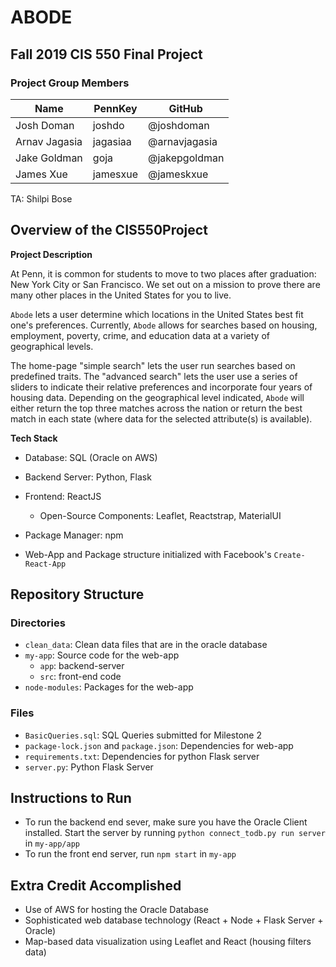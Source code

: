 # ABODE
## Fall 2019 CIS 550 Final Project

### Project Group Members

| Name          | PennKey  | GitHub        |
| ------------- | -------- | ------------- |
| Josh Doman    | joshdo   | @joshdoman    |
| Arnav Jagasia | jagasiaa | @arnavjagasia |
| Jake Goldman  | goja     | @jakepgoldman |
| James Xue     | jamesxue | @jameskxue    |
TA: Shilpi Bose

## Overview of the CIS550Project
__Project Description__

At Penn, it is common for students to move to two places after
graduation: New York City or San Francisco. We set out on a mission
to prove there are many other places in the United States for you to live.

`Abode` lets a user determine which locations in the United States best fit one's
preferences. Currently, `Abode` allows for searches based on housing, employment,
poverty, crime, and education data at a variety of geographical levels.

The home-page "simple search" lets the user run searches based on predefined
traits. The "advanced search" lets the user use a series of sliders to indicate
their relative preferences and incorporate four years of housing data. Depending
on the geographical level indicated, `Abode` will either return the top three
matches across the nation or return the best match in each state (where data for
the selected attribute(s) is available).

__Tech Stack__
* Database: SQL (Oracle on AWS)
* Backend Server: Python, Flask
* Frontend: ReactJS
  * Open-Source Components: Leaflet, Reactstrap, MaterialUI
* Package Manager: npm

* Web-App and Package structure initialized with Facebook's `Create-React-App`

## Repository Structure
### Directories
* `clean_data`: Clean data files that are in the oracle database
* `my-app`: Source code for the web-app
  * `app`: backend-server
  * `src`: front-end code
* `node-modules`: Packages for the web-app

### Files
* `BasicQueries.sql`: SQL Queries submitted for Milestone 2
* `package-lock.json` and `package.json`: Dependencies for web-app
* `requirements.txt`: Dependencies for python Flask server
* `server.py`: Python Flask Server


## Instructions to Run
* To run the backend end sever, make sure you have the Oracle Client installed.
  Start the server by running `python connect_todb.py run server` in `my-app/app`
* To run the front end server, run `npm start` in `my-app`

## Extra Credit Accomplished
* Use of AWS for hosting the Oracle Database
* Sophisticated web database technology (React + Node + Flask Server + Oracle)
* Map-based data visualization using Leaflet and React (housing filters data)
